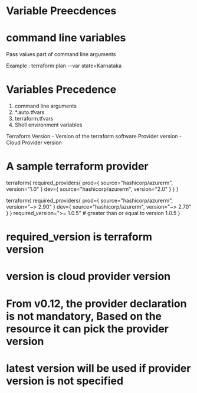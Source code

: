 # Variable Preecdences

# command line variables
Pass values part of command line arguments

Example : terraform plan --var state=Karnataka


# Variables Precedence
1. command line arguments
2. *.auto.tfvars
3. terraform.tfvars
4. Shell environment variables

Terraform Version - Version of the terraform software
Provider version - Cloud Provider version

# A sample terraform provider

terraform{
    required_providers{
        prod={
            source="hashicorp/azurerm",
            version="1.0"
        }
        dev={
            source="hashicorp/azurerm",
            version="2.0"
        }
    }
}


terraform{
    required_providers{
        prod={
            source="hashicorp/azurerm",
            version="~> 2.90"
        }
        dev={
            source="hashicorp/azurerm",
            version="~> 2.70"
        }
    }
    required_version=">= 1.0.5" # greater than or equal to version 1.0.5
}

# required_version is terraform version
# version is cloud provider version

# From v0.12, the provider declaration is not mandatory, Based on the resource it can pick the provider version

# latest version will be used if provider version is not specified


